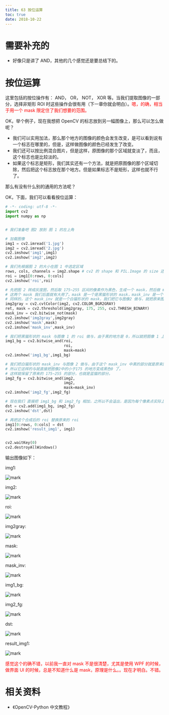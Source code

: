 ```yaml
---
title: 63 按位运算
toc: true
date: 2018-10-22
---
```

# 需要补充的

- 好像只是讲了 AND，其他的几个感觉还是要总结下的。


# 按位运算

这里包括的按位操作有： AND， OR， NOT， XOR 等。当我们提取图像的一部分，选择非矩形 ROI 时这些操作会很有用（下一章你就会明白）。<span style="color:red;">嗯，的确，相当于用一个 mask 限定住了我们想要的范围。</span>


OK，举个例子，现在我想把 OpenCV 的标志放到另一幅图像上，那么可以怎么做呢？

- 我们可以实用加法，那么那个地方的图像的颜色会发生改变，是可以看到说有一个标志在哪里的，但是，这样做图像的颜色已经发生了改变。
- 我们还可以按比例混合图片，但是这样，原图像的那个区域就变淡了，而且，这个标志也是比较淡的。
- 如果这个标志是矩形，我们其实还有一个方法，就是把原图像的那个区域切除，然后把这个标志放在那个地方。但是如果标志不是矩形，这样也就不行了。

那么有没有什么别的通用的方法呢？

OK，下面，我们可以看看按位运算：


```python
# -*- coding: utf-8 -*-
import cv2
import numpy as np


# 我们准备吧 图2 放到 图 1 的左上角

# 加载图像
img1 = cv2.imread('1.jpg')
img2 = cv2.imread('2.jpg')
cv2.imshow('img1',img1)
cv2.imshow('img2',img2)

# 我们先根据图 2 的大小在图 1 中选定区域
rows, cols, channels = img2.shape # cv2 的 shape 和 PIL.Image 的 size 还是不一样的
roi = img1[0:rows, 0:cols]
cv2.imshow('roi',roi)

# 先把图 2 转成灰度图，然后取 175~255 区间的像素作为黑色，生成一个 mask，然后做 mark 的 inverse
# 这两个 mask 我们后面就有大用了。mask 是一个是黑猫形状的 mask，mask_inv 是一个白猫形状的 mask
# 同样的，这个 mask_inv 就是一个白猫形状的 mask，我们把它与图像2 做与，就把原来图像2 中的大于175 的地方保留下来了，一个缺失掉一部分的彩色猫
img2gray = cv2.cvtColor(img2, cv2.COLOR_BGR2GRAY)
ret, mask = cv2.threshold(img2gray, 175, 255, cv2.THRESH_BINARY)
mask_inv = cv2.bitwise_not(mask)
cv2.imshow('img2gray',img2gray)
cv2.imshow('mask',mask)
cv2.imshow('mask_inv',mask_inv)

# 我们把黑猫形状的 mask 与图像 1 的 roi 做与，由于黑的地方是 0，所以就把图像 1 上面的对应黑猫位置的像素也变成黑的了。
img1_bg = cv2.bitwise_and(roi,
                          roi,
                          mask=mask)
cv2.imshow('img1_bg',img1_bg)

# 我们把白猫形状的 mask_inv 与图像 2 做与，由于这个 mask_inv 中黑的部分就是原来图像2 中的小于 175 的这部分，
# 所以它这样的与就直接把图像2中的小于175 的地方变成黑色0 了。
# 这样就保留了原来的 175~255 的部分，也就是蓝猫的部分。
img2_fg = cv2.bitwise_and(img2,
                          img2,
                          mask=mask_inv)
cv2.imshow('img2_fg',img2_fg)

# 现在我们 直接把 img1_bg 和 img2_fg 相加，之所以不会溢出，是因为每个像素点实际上只有一个是有值的，另一个是 0
dst = cv2.add(img1_bg, img2_fg)
cv2.imshow('dst',dst)

# 再把这个合成后的 roi 替换原来的 roi
img1[0:rows, 0:cols] = dst
cv2.imshow('result_img1', img1)


cv2.waitKey(0)
cv2.destroyAllWindows()
```


输出图像如下：

img1:

![mark](http://pacdb2bfr.bkt.clouddn.com/blog/image/181027/If4GkDFCDi.png?imageslim)

img2:

![mark](http://pacdb2bfr.bkt.clouddn.com/blog/image/181027/e4CbIg043B.png?imageslim)

roi:

![mark](http://pacdb2bfr.bkt.clouddn.com/blog/image/181027/3i7b0lGmae.png?imageslim)

img2gray:

![mark](http://pacdb2bfr.bkt.clouddn.com/blog/image/181027/Ie4fJeDhad.png?imageslim)

mask:

![mark](http://pacdb2bfr.bkt.clouddn.com/blog/image/181027/C15mLlA4el.png?imageslim)

mask_inv:

![mark](http://pacdb2bfr.bkt.clouddn.com/blog/image/181027/2cg68Amm7b.png?imageslim)

img1_bg:


![mark](http://pacdb2bfr.bkt.clouddn.com/blog/image/181027/0Ea50iG25L.png?imageslim)

img2_fg:


![mark](http://pacdb2bfr.bkt.clouddn.com/blog/image/181027/C0Ld4Bg49h.png?imageslim)

dst:

![mark](http://pacdb2bfr.bkt.clouddn.com/blog/image/181027/CCf5iK0G6L.png?imageslim)

result_img1:

![mark](http://pacdb2bfr.bkt.clouddn.com/blog/image/181027/7LfamBm4E7.png?imageslim)



<span style="color:red;">感觉这个的确不错，以前我一直对 mask 不是很清楚，尤其是使用 WPF 的时候，做界面 UI 的时候，总是不知道什么是 mask，原理是什么。。现在才明白。不错。</span>





# 相关资料

- 《OpenCV-Python 中文教程》
